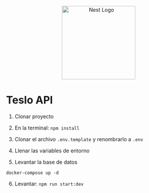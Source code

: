 <p align="center">
  <a href="http://nestjs.com/" target="blank"><img src="https://nestjs.com/img/logo-small.svg" width="200" alt="Nest Logo" /></a>
</p>

# Teslo API

1. Clonar proyecto

2. En la terminal: ```npm install```

3. Clonar el archivo ```.env.template``` y renombrarlo a ```.env```

4. Llenar las variables de entorno

5. Levantar la base de datos
```
docker-compose up -d
```
6. Levantar: ```npm run start:dev```